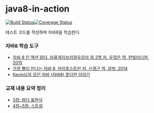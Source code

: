 # java8-in-action

[![Build Status](https://travis-ci.org/iamkyu/java8-in-action.svg?branch=master)](https://travis-ci.org/iamkyu/java8-in-action)[![Coverage Status](https://coveralls.io/repos/github/iamkyu/java8-in-action/badge.svg?branch=master)](https://coveralls.io/github/iamkyu/java8-in-action?branch=master)



테스트 코드를 작성하며 자바8을 학습한다.



### 자바8 학습 도구

- [자바 8 인 액션 람다, 라울게이브리얼우르마 외 2명 저, 우정은 역, 한빛미디어, 2015](http://book.naver.com/bookdb/book_detail.nhn?bid=8883567)
- [가장 빨리 만나는 자바 8, 카이호스트만 저, 신경근 역, 길벗, 2014](http://book.naver.com/bookdb/book_detail.nhn?bid=7583421)
- [Kevin님의 모던 자바 (자바8) 못다한 이야기](https://github.com/Kevin-Lee/modern-java-untold)




### 교재 내용 요약 정리

- [3장: 람다 표현식](https://github.com/iamkyu/TIL/blob/master/java/java8-in-action/chap03-lamda.md)
- [4장~5장: 스트림](https://github.com/iamkyu/TIL/blob/master/java/java8-in-action/chap-04-05-stream.md)